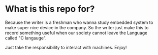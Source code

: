
# What is this repo for?

Because the writer is a freshman who wanna study embedded system to make super nice device in the company.
So the writer just make this to record something useful when our society cannot leave the Language called "C langauge".

Just take the responsibility to interact with machines.
Enjoy!
